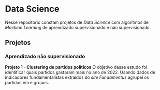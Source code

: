 # Data Science

Nesse repositório constam projetos de *Data Science* com algoritmos de *Machine Learning* de aprendizado supervisionado e não supervisionado.

## Projetos

### Aprendizado não supervisionado

**Projeto 1 - Clustering de partidos políticos**
O objetivo desse estudo foi identificar quais partidos gastaram mais no ano de 2022. Usando dados de indicadores fundamentalistas extraídos do *site Fundamentus* agrupei os partidos em e grupos.


